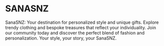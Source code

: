 # SANASNZ
SanaSNZ: Your destination for personalized style and unique gifts. Explore trendy clothing and bespoke treasures that reflect your individuality. Join our community today and discover the perfect blend of fashion and personalization. Your style, your story, your SanaSNZ.
